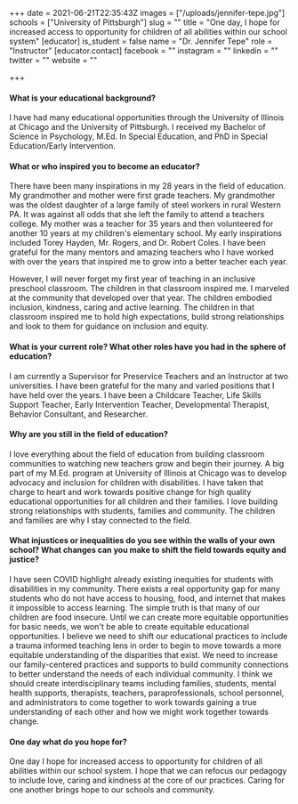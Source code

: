 +++
date = 2021-06-21T22:35:43Z
images = ["/uploads/jennifer-tepe.jpg"]
schools = ["University of Pittsburgh"]
slug = ""
title = "One day, I hope for increased access to opportunity for children of all abilities within our school system"
[educator]
is_student = false
name = "Dr. Jennifer Tepe"
role = "Instructor"
[educator.contact]
facebook = ""
instagram = ""
linkedin = ""
twitter = ""
website = ""

+++
#### What is your educational background?

I have had many educational opportunities through the University of Illinois at Chicago and the University of Pittsburgh. I received my Bachelor of Science in Psychology, M.Ed. In Special Education, and PhD in Special Education/Early Intervention.

#### What or who inspired you to become an educator?

There have been many inspirations in my 28 years in the field of education. My grandmother and mother were first grade teachers. My grandmother was the oldest daughter of a large family of steel workers in rural Western PA. It was against all odds that she left the family to attend a teachers college. My mother was a teacher for 35 years and then volunteered for another 10 years at my children's elementary school. My early inspirations included Torey Hayden, Mr. Rogers, and Dr. Robert Coles. I have been grateful for the many mentors and amazing teachers who I have worked with over the years that inspired me to grow into a better teacher each year.

However, I will never forget my first year of teaching in an inclusive preschool classroom. The children in that classroom inspired me. I marveled at the community that developed over that year. The children embodied inclusion, kindness, caring and active learning. The children in that classroom inspired me to hold high expectations, build strong relationships and look to them for guidance on inclusion and equity.

#### What is your current role? What other roles have you had in the sphere of education?

I am currently a Supervisor for Preservice Teachers and an Instructor at two universities. I have been grateful for the many and varied positions that I have held over the years. I have been a Childcare Teacher, Life Skills Support Teacher, Early Intervention Teacher, Developmental Therapist, Behavior Consultant, and Researcher.

#### Why are you still in the field of education?

I love everything about the field of education from building classroom communities to watching new teachers grow and begin their journey. A big part of my M.Ed. program at University of Illinois at Chicago was to develop advocacy and inclusion for children with disabilities. I have taken that charge to heart and work towards positive change for high quality educational opportunities for all children and their families. I love building strong relationships with students, families and community. The children and families are why I stay connected to the field.

#### What injustices or inequalities do you see within the walls of your own school? What changes can you make to shift the field towards equity and justice?

I have seen COVID highlight already existing inequities for students with disabilities in my community. There exists a real opportunity gap for many students who do not have access to housing, food, and internet that makes it impossible to access learning. The simple truth is that many of our children are food insecure. Until we can create more equitable opportunities for basic needs, we won't be able to create equitable educational opportunities. I believe we need to shift our educational practices to include a trauma informed teaching lens in order to begin to move towards a more equitable understanding of the disparities that exist. We need to increase our family-centered practices and supports to build community connections to better understand the needs of each individual community. I think we should create interdisciplinary teams including families, students, mental health supports, therapists, teachers, paraprofessionals, school personnel, and administrators to come together to work towards gaining a true understanding of each other and how we might work together towards change.

#### One day what do you hope for?

One day I hope for increased access to opportunity for children of all abilities within our school system. I hope that we can refocus our pedagogy to include love, caring and kindness at the core of our practices. Caring for one another brings hope to our schools and community.